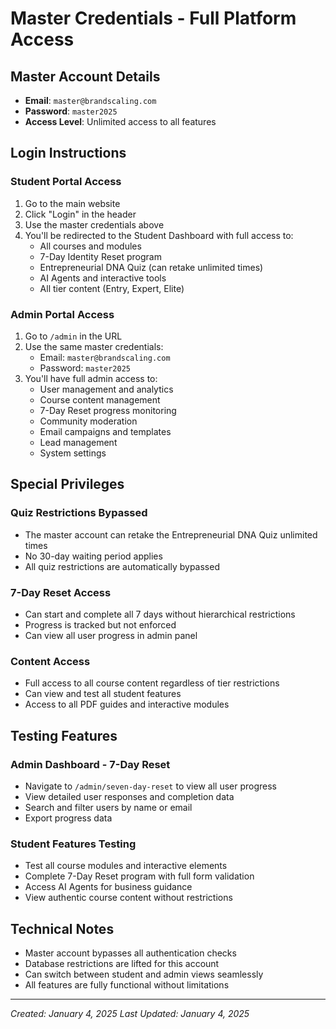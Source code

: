 # Master Credentials - Full Platform Access

## Master Account Details
- **Email**: `master@brandscaling.com`
- **Password**: `master2025`
- **Access Level**: Unlimited access to all features

## Login Instructions

### Student Portal Access
1. Go to the main website 
2. Click "Login" in the header
3. Use the master credentials above
4. You'll be redirected to the Student Dashboard with full access to:
   - All courses and modules
   - 7-Day Identity Reset program
   - Entrepreneurial DNA Quiz (can retake unlimited times)
   - AI Agents and interactive tools
   - All tier content (Entry, Expert, Elite)

### Admin Portal Access
1. Go to `/admin` in the URL
2. Use the same master credentials:
   - Email: `master@brandscaling.com`
   - Password: `master2025`
3. You'll have full admin access to:
   - User management and analytics
   - Course content management
   - 7-Day Reset progress monitoring
   - Community moderation
   - Email campaigns and templates
   - Lead management
   - System settings

## Special Privileges

### Quiz Restrictions Bypassed
- The master account can retake the Entrepreneurial DNA Quiz unlimited times
- No 30-day waiting period applies
- All quiz restrictions are automatically bypassed

### 7-Day Reset Access
- Can start and complete all 7 days without hierarchical restrictions
- Progress is tracked but not enforced
- Can view all user progress in admin panel

### Content Access
- Full access to all course content regardless of tier restrictions
- Can view and test all student features
- Access to all PDF guides and interactive modules

## Testing Features

### Admin Dashboard - 7-Day Reset
- Navigate to `/admin/seven-day-reset` to view all user progress
- View detailed user responses and completion data
- Search and filter users by name or email
- Export progress data

### Student Features Testing
- Test all course modules and interactive elements
- Complete 7-Day Reset program with full form validation
- Access AI Agents for business guidance
- View authentic course content without restrictions

## Technical Notes
- Master account bypasses all authentication checks
- Database restrictions are lifted for this account
- Can switch between student and admin views seamlessly
- All features are fully functional without limitations

---
*Created: January 4, 2025*
*Last Updated: January 4, 2025*